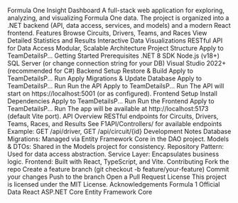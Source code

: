 Formula One Insight Dashboard
A full-stack web application for exploring, analyzing, and visualizing Formula One data. The project is organized into a .NET backend (API, data access, services, and models) and a modern React frontend.
Features
Browse Circuits, Drivers, Teams, and Races
View Detailed Statistics and Results
Interactive Data Visualizations
RESTful API for Data Access
Modular, Scalable Architecture
Project Structure
Apply to TeamDetailsP...
Getting Started
Prerequisites
.NET 8 SDK
Node.js (v18+)
SQL Server (or change connection string for your DB)
Visual Studio 2022+ (recommended for C#)
Backend Setup
Restore & Build
Apply to TeamDetailsP...
Run
Apply Migrations & Update Database
Apply to TeamDetailsP...
Run
Run the API
Apply to TeamDetailsP...
Run
The API will start on https://localhost:5001 (or as configured).
Frontend Setup
Install Dependencies
Apply to TeamDetailsP...
Run
Run the Frontend
Apply to TeamDetailsP...
Run
The app will be available at http://localhost:5173 (default Vite port).
API Overview
RESTful endpoints for Circuits, Drivers, Teams, Races, and Results
See F1API/Controllers/ for available endpoints
Example: GET /api/driver, GET /api/circuit/{id}
Development Notes
Database Migrations: Managed via Entity Framework Core in the DAO project.
Models & DTOs: Shared in the Models project for consistency.
Repository Pattern: Used for data access abstraction.
Service Layer: Encapsulates business logic.
Frontend: Built with React, TypeScript, and Vite.
Contributing
Fork the repo
Create a feature branch (git checkout -b feature/your-feature)
Commit your changes
Push to the branch
Open a Pull Request
License
This project is licensed under the MIT License.
Acknowledgements
Formula 1 Official Data
React
ASP.NET Core
Entity Framework Core
